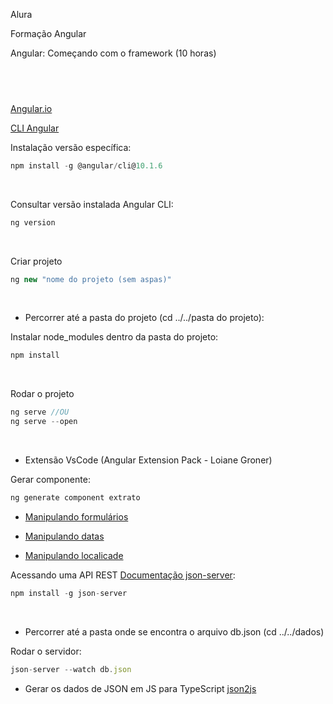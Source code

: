 Alura

Formação Angular</br>

Angular: Começando com o framework (10 horas)
## <br />

[Angular.io](https://angular.io/)</br>

[CLI Angular](https://angular.io/cli)</br>

Instalação versão específica:
```js
npm install -g @angular/cli@10.1.6
```
</br>

Consultar versão instalada Angular CLI:
```js
ng version
```
</br>

Criar projeto
```js
ng new "nome do projeto (sem aspas)"
```
</br>

* Percorrer até a pasta do projeto (cd ../../pasta do projeto):</br>

Instalar node_modules dentro da pasta do projeto:
```js
npm install
```
</br>

Rodar o projeto
```js
ng serve //OU
ng serve --open
```
</br>

* Extensão VsCode (Angular Extension Pack - Loiane Groner)

Gerar componente:
```js
ng generate component extrato
``` 

* [Manipulando formulários](https://angular.io/api/forms/Form)</br>

* [Manipulando datas](https://angular.io/api/common/DatePipe)</br>

* [Manipulando localicade](https://angular.io/api/core/LOCALE_ID)</br>

Acessando uma API REST [Documentação json-server](https://github.com/typicode/json-server):
```js
npm install -g json-server
```
</br>

* Percorrer até a pasta onde se encontra o arquivo db.json (cd ../../dados)</br>

Rodar o servidor:
```js
json-server --watch db.json
```

* Gerar os dados de JSON em JS para TypeScript [json2js](http://json2ts.com/)